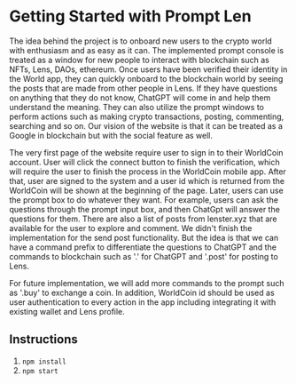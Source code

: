 # Getting Started with Prompt Len
The idea behind the project is to onboard new users to the crypto world with enthusiasm and as easy as it can. The implemented prompt console is treated as a window for new people to interact with blockchain such as NFTs, Lens, DAOs, ethereum. Once users have been verified their identity in the World app, they can quickly onboard to the blockchain world by seeing the posts that are made from other people in Lens. If they have questions on anything that they do not know, ChatGPT will come in and help them understand the meaning. They can also utilize the prompt windows to perform actions such as making crypto transactions, posting, commenting, searching and so on. Our vision of the website is that it can be treated as a Google in blockchain but with the social feature as well. 

The very first page of the website require user to sign in to their WorldCoin account. User will click the connect button to finish the verification, which will require the user to finish the process in the WorldCoin mobile app. After that, user are signed to the system and a user id which is returned from the WorldCoin will be shown at the beginning of the page. Later, users can use the prompt box to do whatever they want. For example, users can ask the questions through the prompt input box, and then ChatGpt will answer the questions for them. There are also a list of posts from lenster.xyz that are available for the user to explore and comment. We didn't finish the implementation for the send post functionality. But the idea is that we can have a command prefix to differentiate the questions to ChatGPT and the commands to blockchain such as '.' for ChatGPT and '.post' for posting to Lens. 

For future implementation, we will add more commands to the prompt such as '.buy' to exchange a coin. In addition, WorldCoin id should be used as user authentication to every action in the app including integrating it with existing wallet and Lens profile. 

## Instructions
1. `npm install`
2. `npm start`
